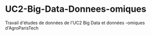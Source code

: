 # UC2-Big-Data-Donnees-omiques

Travail d'études de données de l'UC2 Big Data et données -omiques d'AgroParisTech
